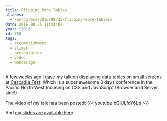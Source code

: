 ```yaml
---
title: Flipping More Tables
aliases:
  - /wordpress/2016/08/25/flipping-more-tables/
date: 2016-08-25 11:43:02
year: "2016"
id: 758
tags:
  - accomplishment
  - slides
  - presentation
  - video
  - webdesign
---
```


A few weeks ago I gave my talk on displaying data tables on small screens at [Cascadia Fest](http://2016.cascadiafest.org/). Which is a super awesome 3 days conference in the Pacific North West focusing on CSS and JavaScript (Browser and Server side!)

The video of my talk has been posted:
{{< youtube bGlULfoY6Ls >}}

And [my slides are available here](https://www.slideshare.net/stephaniehobson/flipping-tables-displaying-data-on-small-screens-201608).
